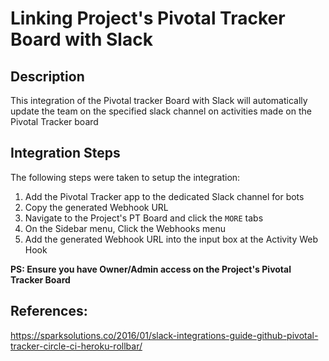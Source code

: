 # Linking Project's Pivotal Tracker Board with Slack

## Description

This integration of the Pivotal tracker Board with Slack will automatically update the team on the specified slack channel on activities made on the Pivotal Tracker board

## Integration Steps

The following steps were taken to setup the integration:

1. Add the Pivotal Tracker app to the dedicated Slack channel for bots
2. Copy the generated Webhook URL
3. Navigate to the Project's PT Board and click the ```MORE``` tabs
4. On the Sidebar menu, Click the Webhooks menu
5. Add the generated Webhook URL into the input box at the Activity Web Hook


**PS: Ensure you have Owner/Admin access on the Project's Pivotal Tracker Board**

## References:

https://sparksolutions.co/2016/01/slack-integrations-guide-github-pivotal-tracker-circle-ci-heroku-rollbar/
